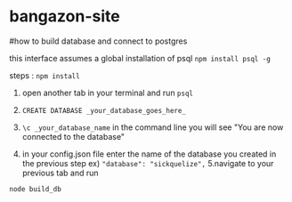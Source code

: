 # bangazon-site

#how to build database and connect to postgres

this interface assumes a global installation of psql 
`npm install psql -g`

steps :
`npm install`

1. open another tab in your terminal and run `psql` 
2. `CREATE DATABASE _your_database_goes_here_`
3. `\c _your_database_name`
in the command line you will see "You are now connected to the database"

4. in your config.json file enter the name of the database you created in the previous step
ex)
`"database": "sickquelize",`
5.navigate to your previous tab and run 

`node build_db`
